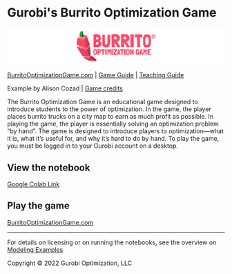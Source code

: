 # Gurobi's Burrito Optimization Game
![Burrito Optimization Game](util/bog_header.png)

[BurritoOptimizationGame.com](https://www.burritooptimizationgame.com/)
 | [Game Guide](https://www.gurobi.com/lp/academics/burrito-optimization-game-guide/#optimal-solutions)  |  [Teaching Guide](https://www.gurobi.com/lp/academics/burrito-optimization-teaching-guide/)

Example by Alison Cozad  | [Game credits](https://www.gurobi.com/lp/academics/burrito-optimization-game-guide/#who-built-this)


The Burrito Optimization Game is an educational game designed to introduce students to the power of optimization. In the game, the player places burrito trucks on a city map to earn as much profit as possible. In playing the game, the player is essentially solving an optimization problem “by hand”. The game is designed to introduce players to optimization—what it is, what it’s useful for, and why it’s hard to do by hand. To play the game, you must be logged in to your Gurobi account on a desktop.

## View the notebook

[Google Colab Link](https://colab.research.google.com/github/Gurobi/modeling-examples/blob/master/burrito_optimization_game/burrito_optimization_game.ipynb)

## Play the game
[BurritoOptimizationGame.com](https://www.burritooptimizationgame.com/)


----
For details on licensing or on running the notebooks, see the overview on [Modeling Examples](../)

Copyright © 2022 Gurobi Optimization, LLC
